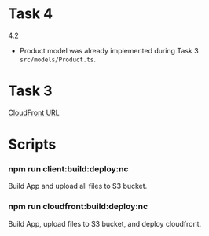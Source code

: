 # Task 4

4.2
- Product model was already implemented during Task 3 `src/models/Product.ts`.

# Task 3
[CloudFront URL](https://d13scjijlsftvl.cloudfront.net)

# Scripts

### npm run client:build:deploy:nc

Build App and upload all files to S3 bucket.


### npm run cloudfront:build:deploy:nc

Build App, upload files to S3 bucket, and deploy cloudfront.
